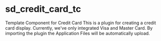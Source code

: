 # sd_credit_card_tc
Template Component for Credit Card
This is a plugin for creating a credit card display. Currently, we've only integrated Visa and Master Card.
By importing the plugin the Application Files will be automatically upload.

